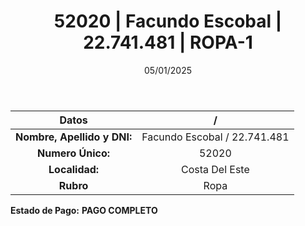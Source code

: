 ﻿---
title: 52020 | Facundo Escobal | 22.741.481 | ROPA-1
date: 05/01/2025
draft: false
tags: ['costa-del-este', 'titular', 'ropa']
---

|          **Datos**          |  /  |
|:---------------------------:|:---:|
| **Nombre, Apellido y DNI:** | Facundo Escobal / 22.741.481 |
|      **Numero Único:**      | 52020 |
|        **Localidad:**       | Costa Del Este |
|          **Rubro**          | Ropa |

**Estado de Pago:** **PAGO COMPLETO**
